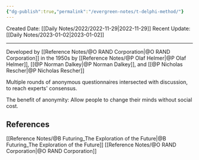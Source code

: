 ```yaml
---
{"dg-publish":true,"permalink":"/evergreen-notes/t-delphi-method/"}
---
```



Created Date: [[Daily Notes/2022/2022-11-29\|2022-11-29]]
Recent Update: [[Daily Notes/2023-01-02\|2023-01-02]]

---
Developed by [[Reference Notes/@O RAND Corporation\|@O RAND Corporation]] in the 1950s by [[Reference Notes/@P Olaf Helmer\|@P Olaf Helmer]], [[@P Norman Dalkey\|@P Norman Dalkey]], and [[@P Nicholas Rescher\|@P Nicholas Rescher]]

Multiple rounds of anonymous questionnaires intersected with discussion, to reach experts' consensus.

The benefit of anonymity: Allow people to change their minds without social cost.





## References
[[Reference Notes/@B Futuring_The Exploration of the Future\|@B Futuring_The Exploration of the Future]]
[[Reference Notes/@O RAND Corporation\|@O RAND Corporation]]
